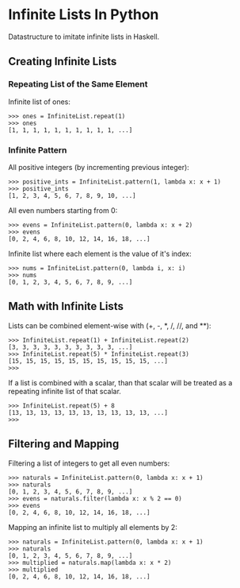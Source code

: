 
# Infinite Lists In Python

Datastructure to imitate infinite lists in Haskell.

## Creating Infinite Lists

### Repeating List of the Same Element

Infinite list of ones:

``` python-console
>>> ones = InfiniteList.repeat(1)
>>> ones
[1, 1, 1, 1, 1, 1, 1, 1, 1, 1, ...]
```

### Infinite Pattern

All positive integers (by incrementing previous integer):

``` python-console
>>> positive_ints = InfiniteList.pattern(1, lambda x: x + 1)
>>> positive_ints
[1, 2, 3, 4, 5, 6, 7, 8, 9, 10, ...]
```

All even numbers starting from 0:

``` python-console
>>> evens = InfiniteList.pattern(0, lambda x: x + 2)
>>> evens
[0, 2, 4, 6, 8, 10, 12, 14, 16, 18, ...]
```

Infinite list where each element is the value of it's index:

``` python-console
>>> nums = InfiniteList.pattern(0, lambda i, x: i)
>>> nums
[0, 1, 2, 3, 4, 5, 6, 7, 8, 9, ...]
```

## Math with Infinite Lists

Lists can be combined element-wise with (+, -, \*, /, //, and \*\*):

``` python-console
>>> InfiniteList.repeat(1) + InfiniteList.repeat(2)
[3, 3, 3, 3, 3, 3, 3, 3, 3, 3, ...]
>>> InfiniteList.repeat(5) * InfiniteList.repeat(3)
[15, 15, 15, 15, 15, 15, 15, 15, 15, 15, ...]
>>> 
```

If a list is combined with a scalar, than that scalar will be treated as a
repeating infinite list of that scalar.

``` python-console
>>> InfiniteList.repeat(5) + 8
[13, 13, 13, 13, 13, 13, 13, 13, 13, 13, ...]
>>> 
```

## Filtering and Mapping

Filtering a list of integers to get all even numbers:

``` python-console
>>> naturals = InfiniteList.pattern(0, lambda x: x + 1)
>>> naturals
[0, 1, 2, 3, 4, 5, 6, 7, 8, 9, ...]
>>> evens = naturals.filter(lambda x: x % 2 == 0)
>>> evens
[0, 2, 4, 6, 8, 10, 12, 14, 16, 18, ...]
```

Mapping an infinite list to multiply all elements by 2:

``` python-console
>>> naturals = InfiniteList.pattern(0, lambda x: x + 1)
>>> naturals
[0, 1, 2, 3, 4, 5, 6, 7, 8, 9, ...]
>>> multiplied = naturals.map(lambda x: x * 2)
>>> multiplied
[0, 2, 4, 6, 8, 10, 12, 14, 16, 18, ...]
```

